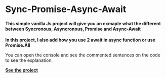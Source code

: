 # Sync-Promise-Async-Await
#### This simple vanilla Js project will give you an exmaple what the different between Syncronous, Asyncronous, Promise and Async-Await

**In this project, I also add how you use 2 await in async function or use Promise.All**

You can open the console and see the commented sentences on the code to see the explanation.

[**See the project**](https://sync-promise-async-await.vercel.app/)